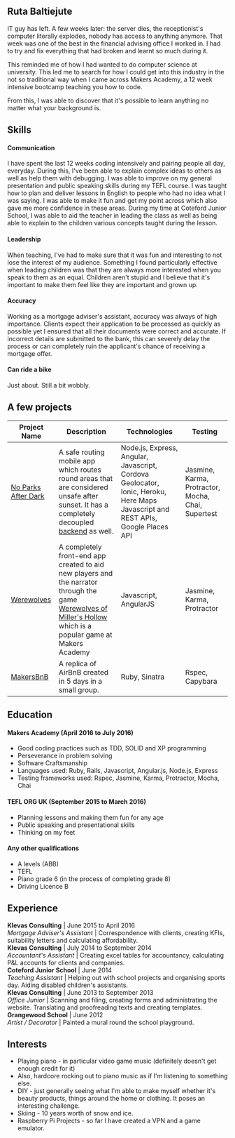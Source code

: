 ## Ruta Baltiejute

IT guy has left. A few weeks later: the server dies, the receptionist's computer literally explodes, nobody has access to anything anymore. That week was one of the best in the financial advising office I worked in. I had to try and fix everything that had broken and learnt so much during it.

This reminded me of how I had wanted to do computer science at university. This led me to search for how I could get into this industry in the not so traditional way when I came across Makers Academy, a 12 week intensive bootcamp teaching you how to code.

From this, I was able to discover that it's possible to learn anything no matter what your background is. 

## Skills

#### Communication

I have spent the last 12 weeks coding intensively and pairing people all day, everyday. During this, I've been able to explain complex ideas to others as well as help them with debugging. I was able to improve on my general presentation and public speaking skills during my TEFL course. I was taught how to plan and deliver lessons in English to people who had no idea what I was saying. I was able to make it fun and get my point across which also gave me more confidence in these areas. During my time at Coteford Junior School, I was able to aid the teacher in leading the class as well as being able to explain to the children various concepts taught during the lesson. 

#### Leadership

When teaching, I've had to make sure that it was fun and interesting to not lose the interest of my audience. Something I found particularly effective when leading children was that they are always more interested when you speak to them as an equal. Children aren't stupid and I believe that it's important to make them feel like they are important and grown up. 

#### Accuracy

Working as a mortgage adviser's assistant, accuracy was always of high importance. Clients expect their application to be processed as quickly as possible yet I ensured that all their documents were correct and accurate. If incorrect details are submitted to the bank, this can severely delay the process or can completely ruin the applicant's chance of receiving a mortgage offer. 

#### Can ride a bike

Just about. Still a bit wobbly.

## A few projects

Project Name | Description | Technologies | Testing
--- | --- | --- | ---
[No Parks After Dark](https://github.com/Melodija/noParksAfterDark) | A safe routing mobile app which routes round areas that are considered unsafe after sunset. It has a completely decoupled [backend](https://github.com/Melodija/noParksAfterDarkBackend) as well. | Node.js, Express, Angular, Javascript, Cordova Geolocator, Ionic, Heroku, Here Maps Javascript and REST APIs, Google Places API  | Jasmine, Karma, Protractor, Mocha, Chai, Supertest
[Werewolves](https://github.com/Melodija/Werewolves) | A completely front-end app created to aid new players and the narrator through the game [Werewolves of Miller's Hollow](https://boardgamegeek.com/boardgame/25821/werewolves-millers-hollow) which is a popular game at Makers Academy | Javascript, AngularJS  | Jasmine, Karma, Protractor
[MakersBnB](https://github.com/Melodija/makers-bnb) | A replica of AirBnB created in 5 days in a small group.  | Ruby, Sinatra  | Rspec, Capybara

## Education

#### Makers Academy (April 2016 to July 2016)

- Good coding practices such as TDD, SOLID and XP programming
- Perseverance in problem solving
- Software Craftsmanship
- Languages used: Ruby, Rails, Javascript, Angular.js, Node.js, Express
- Testing frameworks used: Rspec, Jasmine, Karma, Protractor, Mocha, Chai

#### TEFL ORG UK (September 2015 to March 2016)

- Planning lessons and making them fun for any age
- Public speaking and presentational skills
- Thinking on my feet

#### Any other qualifications

- A levels (ABB)
- TEFL
- Piano grade 6 (in the process of completing grade 8)
- Driving Licence B

## Experience

**Klevas Consulting** | June 2015 to April 2016    
*Mortgage Adviser's Assistant* | Correspondence with clients, creating KFIs, suitability letters and calculating affordability.                                                                                                          
**Klevas Consulting** | July 2014 to September 2014    
*Accountant's Assistant* | Creating excel tables for accountancy, calculating P&L accounts for clients and companies.       
**Coteford Junior School** | June 2014            
*Teaching Assistant* | Helping out with school projects and organising sports day. Aiding disabled children's assistants.   
**Klevas Consulting** | June 2013 to September 2013    
*Office Junior* | Scanning and filing, creating forms and administrating the website. Translating and proofreading texts and creating templates.                                                                                                   
**Grangewood School** | June 2012           
*Artist / Decorator* | Painted a mural round the school playground.

## Interests

- Playing piano - in particular video game music (definitely doesn't get enough credit for it)
- Also, hardcore rocking out to piano music as if I'm listening to something else.
- DIY - just generally seeing what I'm able to make myself whether it's beauty products, things around the home or clothing. It poses an interesting challenge.
- Skiing - 10 years worth of snow and ice.
- Raspberry Pi Projects - so far I have created a VPN and a game emulator.
